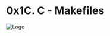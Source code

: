 # 0x1C. C - Makefiles
![Logo](https://s3.amazonaws.com/intranet-projects-files/holbertonschool-low_level_programming/273/giphy-2.gif)

